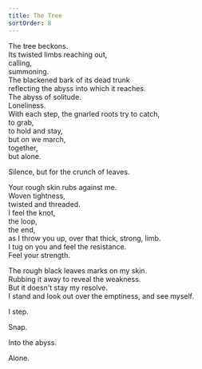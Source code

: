 ```yaml
---
title: The Tree
sortOrder: 8
---
```


The tree beckons.\
Its twisted limbs reaching out,\
calling,\
summoning.\
The blackened bark of its dead trunk\
reflecting the abyss into which it reaches.\
The abyss of solitude.\
Loneliness.\
With each step, the gnarled roots try to catch,\
to grab,\
to hold and stay,\
but on we march,\
together,\
but alone.

Silence, but for the crunch of leaves.

Your rough skin rubs against me.\
Woven tightness,\
twisted and threaded.\
I feel the knot,\
the loop,\
the end,\
as I throw you up, over that thick, strong, limb.\
I tug on you and feel the resistance.\
Feel your strength.

The rough black leaves marks on my skin.\
Rubbing it away to reveal the weakness.\
But it doesn't stay my resolve.\
I stand and look out over the emptiness, and see myself.

I step.

Snap.

Into the abyss.

Alone.

